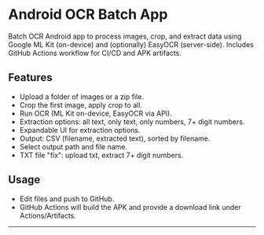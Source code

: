 # Android OCR Batch App

Batch OCR Android app to process images, crop, and extract data using Google ML Kit (on-device) and (optionally) EasyOCR (server-side).
Includes GitHub Actions workflow for CI/CD and APK artifacts.

## Features

- Upload a folder of images or a zip file.
- Crop the first image, apply crop to all.
- Run OCR (ML Kit on-device, EasyOCR via API).
- Extraction options: all text, only text, only numbers, 7+ digit numbers.
- Expandable UI for extraction options.
- Output: CSV (filename, extracted text), sorted by filename.
- Select output path and file name.
- TXT file "fix": upload txt, extract 7+ digit numbers.

## Usage

- Edit files and push to GitHub.
- GitHub Actions will build the APK and provide a download link under Actions/Artifacts.

---